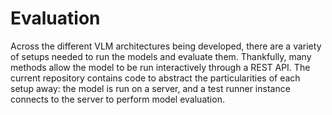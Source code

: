 # Evaluation

Across the different VLM architectures being developed, there are a variety of setups needed to run the models and evaluate them. Thankfully, many methods allow the model to be run interactively through a REST API. The current repository contains code to abstract the particularities of each setup away: the model is run on a server, and a test runner instance connects to the server to perform model evaluation.